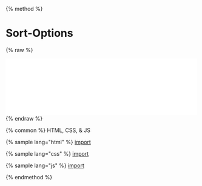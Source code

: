 
{% method %}
# Sort-Options
{% raw %}

<script>
  function resizeIframe(obj) {
    obj.style.height = obj.contentWindow.document.body.scrollHeight + 'px';
  }
</script>

<iframe src="../source/sort-options.html" frameborder="0" scrolling="no" onload="resizeIframe(this)" width="100%"></iframe>
{% endraw %}

{% common %}
HTML, CSS, & JS

{% sample lang="html" %}
[import](../source/sort-options.html)


{% sample lang="css" %}
[import](../source/css/sort-options.css)


{% sample lang="js" %}
[import](../source/js/sort-options.js)


{% endmethod %}
